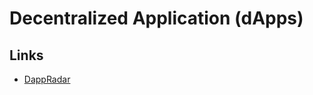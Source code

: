 # Decentralized Application (dApps)

## Links

- [DappRadar](https://dappradar.com)

<!--
https://github.com/Daltonic/dappBnbX
-->
